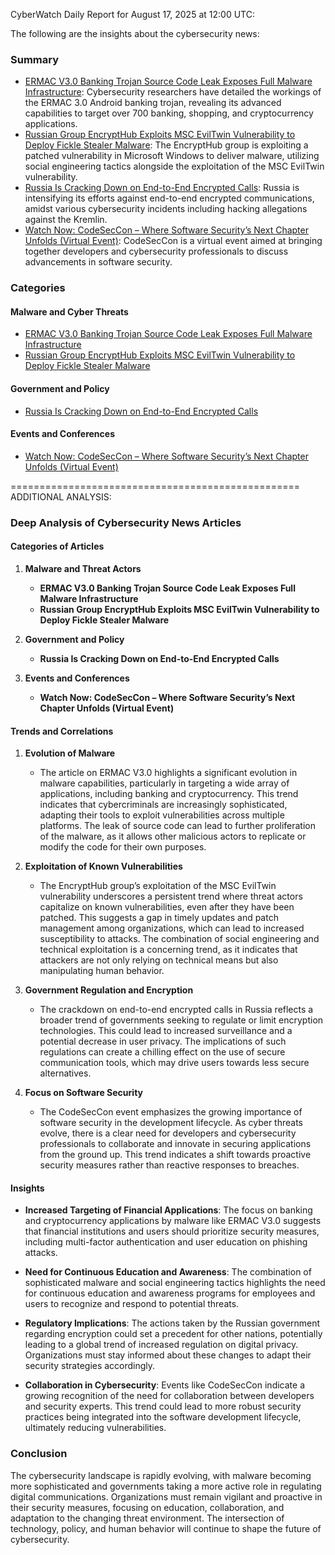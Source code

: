 CyberWatch Daily Report for August 17, 2025 at 12:00 UTC:

The following are the insights about the cybersecurity news:

### Summary
- [ERMAC V3.0 Banking Trojan Source Code Leak Exposes Full Malware Infrastructure](https://thehackernews.com/2025/08/ermac-v30-banking-trojan-source-code.html): Cybersecurity researchers have detailed the workings of the ERMAC 3.0 Android banking trojan, revealing its advanced capabilities to target over 700 banking, shopping, and cryptocurrency applications.
- [Russian Group EncryptHub Exploits MSC EvilTwin Vulnerability to Deploy Fickle Stealer Malware](https://thehackernews.com/2025/08/russian-group-encrypthub-exploits-msc.html): The EncryptHub group is exploiting a patched vulnerability in Microsoft Windows to deliver malware, utilizing social engineering tactics alongside the exploitation of the MSC EvilTwin vulnerability.
- [Russia Is Cracking Down on End-to-End Encrypted Calls](https://www.wired.com/story/russia-crack-down-end-to-end-encrypted-calling/): Russia is intensifying its efforts against end-to-end encrypted communications, amidst various cybersecurity incidents including hacking allegations against the Kremlin.
- [Watch Now: CodeSecCon – Where Software Security’s Next Chapter Unfolds (Virtual Event)](https://www.securityweek.com/watch-now-codeseccon-where-software-securitys-next-chapter-unfolds-virtual-event/): CodeSecCon is a virtual event aimed at bringing together developers and cybersecurity professionals to discuss advancements in software security.

### Categories
#### Malware and Cyber Threats
- [ERMAC V3.0 Banking Trojan Source Code Leak Exposes Full Malware Infrastructure](https://thehackernews.com/2025/08/ermac-v30-banking-trojan-source-code.html)
- [Russian Group EncryptHub Exploits MSC EvilTwin Vulnerability to Deploy Fickle Stealer Malware](https://thehackernews.com/2025/08/russian-group-encrypthub-exploits-msc.html)

#### Government and Policy
- [Russia Is Cracking Down on End-to-End Encrypted Calls](https://www.wired.com/story/russia-crack-down-end-to-end-encrypted-calling/)

#### Events and Conferences
- [Watch Now: CodeSecCon – Where Software Security’s Next Chapter Unfolds (Virtual Event)](https://www.securityweek.com/watch-now-codeseccon-where-software-securitys-next-chapter-unfolds-virtual-event/)

==================================================
ADDITIONAL ANALYSIS:

### Deep Analysis of Cybersecurity News Articles

#### Categories of Articles

1. **Malware and Threat Actors**
   - **ERMAC V3.0 Banking Trojan Source Code Leak Exposes Full Malware Infrastructure**
   - **Russian Group EncryptHub Exploits MSC EvilTwin Vulnerability to Deploy Fickle Stealer Malware**

2. **Government and Policy**
   - **Russia Is Cracking Down on End-to-End Encrypted Calls**

3. **Events and Conferences**
   - **Watch Now: CodeSecCon – Where Software Security’s Next Chapter Unfolds (Virtual Event)**

#### Trends and Correlations

1. **Evolution of Malware**
   - The article on ERMAC V3.0 highlights a significant evolution in malware capabilities, particularly in targeting a wide array of applications, including banking and cryptocurrency. This trend indicates that cybercriminals are increasingly sophisticated, adapting their tools to exploit vulnerabilities across multiple platforms. The leak of source code can lead to further proliferation of the malware, as it allows other malicious actors to replicate or modify the code for their own purposes.

2. **Exploitation of Known Vulnerabilities**
   - The EncryptHub group’s exploitation of the MSC EvilTwin vulnerability underscores a persistent trend where threat actors capitalize on known vulnerabilities, even after they have been patched. This suggests a gap in timely updates and patch management among organizations, which can lead to increased susceptibility to attacks. The combination of social engineering and technical exploitation is a concerning trend, as it indicates that attackers are not only relying on technical means but also manipulating human behavior.

3. **Government Regulation and Encryption**
   - The crackdown on end-to-end encrypted calls in Russia reflects a broader trend of governments seeking to regulate or limit encryption technologies. This could lead to increased surveillance and a potential decrease in user privacy. The implications of such regulations can create a chilling effect on the use of secure communication tools, which may drive users towards less secure alternatives.

4. **Focus on Software Security**
   - The CodeSecCon event emphasizes the growing importance of software security in the development lifecycle. As cyber threats evolve, there is a clear need for developers and cybersecurity professionals to collaborate and innovate in securing applications from the ground up. This trend indicates a shift towards proactive security measures rather than reactive responses to breaches.

#### Insights

- **Increased Targeting of Financial Applications**: The focus on banking and cryptocurrency applications by malware like ERMAC V3.0 suggests that financial institutions and users should prioritize security measures, including multi-factor authentication and user education on phishing attacks.

- **Need for Continuous Education and Awareness**: The combination of sophisticated malware and social engineering tactics highlights the need for continuous education and awareness programs for employees and users to recognize and respond to potential threats.

- **Regulatory Implications**: The actions taken by the Russian government regarding encryption could set a precedent for other nations, potentially leading to a global trend of increased regulation on digital privacy. Organizations must stay informed about these changes to adapt their security strategies accordingly.

- **Collaboration in Cybersecurity**: Events like CodeSecCon indicate a growing recognition of the need for collaboration between developers and security experts. This trend could lead to more robust security practices being integrated into the software development lifecycle, ultimately reducing vulnerabilities.

### Conclusion

The cybersecurity landscape is rapidly evolving, with malware becoming more sophisticated and governments taking a more active role in regulating digital communications. Organizations must remain vigilant and proactive in their security measures, focusing on education, collaboration, and adaptation to the changing threat environment. The intersection of technology, policy, and human behavior will continue to shape the future of cybersecurity.